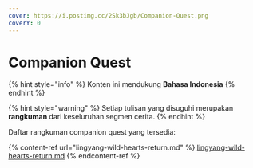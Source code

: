 ```yaml
---
cover: https://i.postimg.cc/2Sk3bJgb/Companion-Quest.png
coverY: 0
---
```


# Companion Quest

{% hint style="info" %}
Konten ini mendukung **Bahasa Indonesia**
{% endhint %}

{% hint style="warning" %}
Setiap tulisan yang disuguhi merupakan **rangkuman** dari keseluruhan segmen cerita.
{% endhint %}

Daftar rangkuman companion quest yang tersedia:

{% content-ref url="lingyang-wild-hearts-return.md" %}
[lingyang-wild-hearts-return.md](lingyang-wild-hearts-return.md)
{% endcontent-ref %}

